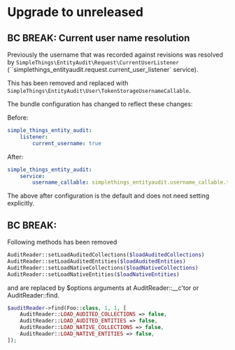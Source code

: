 
# Upgrade to unreleased

## BC BREAK: Current user name resolution

Previously the username that was recorded against revisions was resolved by `SimpleThings\EntityAudit\Request\CurrentUserListener` (``simplethings_entityaudit.request.current_user_listener` service).

This has been removed and replaced with `SimpleThings\EntityAudit\User\TokenStorageUsernameCallable`.

The bundle configuration has changed to reflect these changes:

Before:
```yml
simple_things_entity_audit:
    listener:
        current_username: true
```

After:
```yml
simple_things_entity_audit:
    service:
        username_callable: simplethings_entityaudit.username_callable.token_storage
```

The above after configuration is the default and does not need setting explicitly.

## BC BREAK:
Following methods has been removed
```php
AuditReader::setLoadAuditedCollections($loadAuditedCollections)
AuditReader::setLoadAuditedEntities($loadAuditedEntities)
AuditReader::setLoadNativeCollections($loadNativeCollections)
AuditReader::setLoadNativeEntities($loadNativeEntities)
```
and are replaced by $options arguments at AuditReader::__c'tor or AuditReader::find.
```php
$auditReader->find(Foo::class, 1, 1, [
    AuditReader::LOAD_AUDITED_COLLECTIONS => false,
    AuditReader::LOAD_AUDITED_ENTITIES => false,
    AuditReader::LOAD_NATIVE_COLLECTIONS => false,
    AuditReader::LOAD_NATIVE_ENTITIES => false,
]);
```
